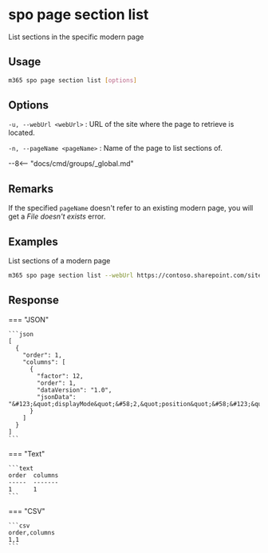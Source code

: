 # spo page section list

List sections in the specific modern page

## Usage

```sh
m365 spo page section list [options]
```

## Options

`-u, --webUrl <webUrl>`
: URL of the site where the page to retrieve is located.

`-n, --pageName <pageName>`
: Name of the page to list sections of.

--8<-- "docs/cmd/groups/_global.md"

## Remarks

If the specified `pageName` doesn't refer to an existing modern page, you will get a _File doesn't exists_ error.

## Examples

List sections of a modern page

```sh
m365 spo page section list --webUrl https://contoso.sharepoint.com/sites/team-a --pageName home.aspx
```

## Response

=== "JSON"

    ```json
    [
      {
        "order": 1,
        "columns": [
          {
            "factor": 12,
            "order": 1,
            "dataVersion": "1.0",
            "jsonData": "&#123;&quot;displayMode&quot;&#58;2,&quot;position&quot;&#58;&#123;&quot;sectionFactor&quot;&#58;12,&quot;sectionIndex&quot;&#58;1,&quot;zoneIndex&quot;&#58;1&#125;&#125;"
          }
        ]
      }
    ]
    ```

=== "Text"

    ```text
    order  columns
    -----  -------
    1      1
    ```

=== "CSV"

    ```csv
    order,columns
    1,1
    ```
